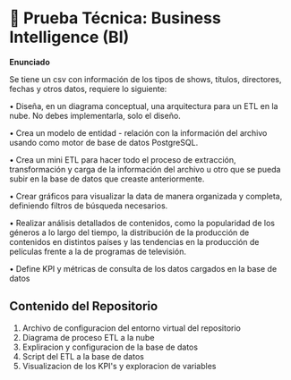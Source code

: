 #  :rocket: Prueba Técnica: Business Intelligence (BI)
**Enunciado**

Se tiene un csv con información de los tipos de shows, títulos, directores, 
fechas y otros datos, requiere lo siguiente:

• Diseña, en un diagrama conceptual, una arquitectura para un ETL en la nube. No debes implementarla, solo el diseño.

• Crea un modelo de entidad - relación con la información del archivo usando como 
motor de base de datos PostgreSQL.

• Crea un mini ETL para hacer todo el proceso de extracción, transformación y carga de la información del archivo u otro que se pueda subir en la base de datos que creaste anteriormente.

• Crear gráficos para visualizar la data de manera organizada y completa, definiendo filtros de búsqueda necesarios.

• Realizar análisis detallados de contenidos, como la popularidad de los géneros a lo largo del tiempo, la distribución de la producción de contenidos en distintos países y las tendencias en la producción de películas frente a la de programas de televisión.

• Define KPI y métricas de consulta de los datos cargados en la base de datos

## Contenido del Repositorio

1. Archivo de configuracion del entorno virtual del repositorio
2. Diagrama de proceso ETL a la nube 
3. Expliracion y configuracion de la base de datos 
4. Script del ETL a la base de datos 
5. Visualizacion de los KPI's y exploracion de variables